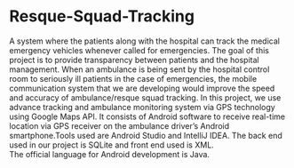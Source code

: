 # Resque-Squad-Tracking

A system where the patients along with the hospital can track the medical emergency vehicles whenever called for emergencies. The goal of this project is to provide transparency between patients and the hospital management. When an ambulance is being sent by the hospital control room to seriously ill patients in the case of emergencies, the mobile communication system that we are developing would improve the speed and accuracy of ambulance/resque squad tracking. In this project, we use advance tracking and ambulance monitoring system via GPS technology using Google Maps API. It consists of Android software to receive real-time location via GPS receiver on the ambulance driver’s Android smartphone.Tools used are Android Studio and IntelliJ IDEA. The back end used in our project is SQLite and front end used is XML.  
The official language for Android development is Java. 
  
